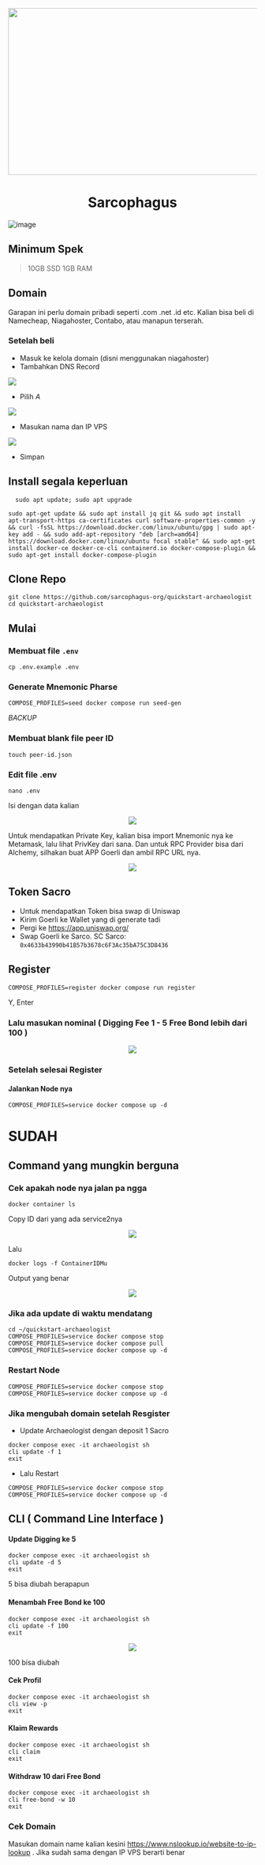 <div id="header" align="center">
  <img src="https://media.giphy.com/media/aXE4aGVPDs1pGcm0y4/giphy.gif" height="338" width="600"/>
</div>

<h1 align="center">Sarcophagus</h1>

![image](https://user-images.githubusercontent.com/98658943/214569281-4d9d3e0e-f1c5-4933-8559-07576ef885d7.png)

## Minimum Spek
> 10GB SSD
> 1GB RAM

## Domain
Garapan ini perlu domain pribadi seperti .com .net .id etc. Kalian bisa beli di Namecheap, Niagahoster, Contabo, atau manapun terserah.

### Setelah beli
- Masuk ke kelola domain (disni menggunakan niagahoster)
- Tambahkan DNS Record
<p align="left"><img height="auto" width="auto" src="https://user-images.githubusercontent.com/98658943/214573355-e3f22b37-639c-4824-9024-11db2b05f96b.jpg"</p>
  
- Pilih *A*
<p align="left"><img height="auto" width="auto" src="https://user-images.githubusercontent.com/98658943/214574697-114cc2de-bb50-4ef0-885f-2bb0d6c37c8f.jpg"</p>
  
- Masukan nama dan IP VPS
<p align="left"><img height="auto" width="auto" src="https://user-images.githubusercontent.com/98658943/214574980-6d5b2864-a0e7-46c6-b6bf-66edf3e027bd.jpg"</p>
  
- Simpan
  
## Install segala keperluan
```
  sudo apt update; sudo apt upgrade
```
```
sudo apt-get update && sudo apt install jq git && sudo apt install apt-transport-https ca-certificates curl software-properties-common -y && curl -fsSL https://download.docker.com/linux/ubuntu/gpg | sudo apt-key add - && sudo add-apt-repository "deb [arch=amd64] https://download.docker.com/linux/ubuntu focal stable" && sudo apt-get install docker-ce docker-ce-cli containerd.io docker-compose-plugin && sudo apt-get install docker-compose-plugin
```

## Clone Repo
```
git clone https://github.com/sarcophagus-org/quickstart-archaeologist
cd quickstart-archaeologist
```
	
## Mulai
### Membuat file `.env`
```
cp .env.example .env
```

### Generate Mnemonic Pharse
```
COMPOSE_PROFILES=seed docker compose run seed-gen
```
*BACKUP*

### Membuat blank file peer ID
```
touch peer-id.json
```

### Edit file .env
```
nano .env
```
Isi dengan data kalian
<p align="center"><img height="auto" height="auto" src="https://user-images.githubusercontent.com/98658943/214577366-9b373fe5-d2c5-4d78-b86e-9038a2dea585.png"</p>

Untuk mendapatkan Private Key, kalian bisa import Mnemonic nya ke Metamask, lalu lihat PrivKey dari sana. Dan untuk RPC Provider bisa dari Alchemy, silhakan buat APP Goerli dan ambil RPC URL nya.
<p align="center"><img height="auto" height="auto" src="https://user-images.githubusercontent.com/98658943/214587355-e545b4ff-8207-484b-aa5e-172aa0b52d9a.png"</p>



## Token Sacro
- Untuk mendapatkan Token bisa swap di Uniswap
- Kirim Goerli ke Wallet yang di generate tadi
- Pergi ke https://app.uniswap.org/ 
- Swap Goerli ke Sarco. SC Sarco: `0x4633b43990b41B57b3678c6F3Ac35bA75C3D8436`

## Register
```
COMPOSE_PROFILES=register docker compose run register
```
Y, Enter

### Lalu masukan nominal ( Digging Fee 1 - 5 Free Bond lebih dari 100 )
<p align="center"><img height="auto" height="auto" src="https://user-images.githubusercontent.com/98658943/215102620-1ed14a2c-8f11-4d1d-b7d4-e80aecfec100.png"</p>

### Setelah selesai Register

#### Jalankan Node nya
```
COMPOSE_PROFILES=service docker compose up -d
```

# SUDAH

## Command yang mungkin berguna

### Cek apakah node nya jalan pa ngga
```
docker container ls
```
Copy ID dari yang ada service2nya
<p align="center"><img height="auto" height="auto" src="https://user-images.githubusercontent.com/98658943/214582956-e20e6a96-9bd0-4cfc-9244-9b6a038bf882.png"</p>

Lalu
```
docker logs -f ContainerIDMu
```
Output yang benar
<p align="center"><img height="auto" height="auto" src="https://user-images.githubusercontent.com/98658943/214584736-bc77a5cb-7197-4c2e-ae1d-3072d654466a.png"</p>


### Jika ada update di waktu mendatang
```
cd ~/quickstart-archaeologist
COMPOSE_PROFILES=service docker compose stop
COMPOSE_PROFILES=service docker compose pull
COMPOSE_PROFILES=service docker compose up -d
```
### Restart Node
```
COMPOSE_PROFILES=service docker compose stop
COMPOSE_PROFILES=service docker compose up -d
```

### Jika mengubah domain setelah Resgister

- Update Archaeologist dengan deposit 1 Sacro
```
docker compose exec -it archaeologist sh
cli update -f 1
exit
```

- Lalu Restart
```
COMPOSE_PROFILES=service docker compose stop
COMPOSE_PROFILES=service docker compose up -d
```


## CLI ( Command Line Interface )
#### Update Digging ke 5
```
docker compose exec -it archaeologist sh
cli update -d 5
exit
```
5 bisa diubah berapapun

#### Menambah Free Bond ke 100
```
docker compose exec -it archaeologist sh
cli update -f 100
exit
```
<p align="center"><img height="auto" height="auto" src="https://user-images.githubusercontent.com/98658943/214585483-bd61c8a2-a6bc-41b5-b24f-fe73dd4cf41b.png"</p>
	
100 bisa diubah

#### Cek Profil
```
docker compose exec -it archaeologist sh
cli view -p
exit
```

#### Klaim Rewards
```
docker compose exec -it archaeologist sh
cli claim
exit
```

#### Withdraw 10 dari Free Bond
```
docker compose exec -it archaeologist sh
cli free-bond -w 10
exit
```
	
### Cek Domain
Masukan domain name kalian kesini https://www.nslookup.io/website-to-ip-lookup . Jika sudah sama dengan IP VPS berarti benar




